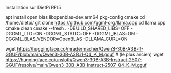Installation sur DietPi RPI5

apt install open blas libopenblas-dev:arm64 pkg-config cmake
cd /home/dietpi/
git clone https://github.com/ggml-org/llama.cpp
cd llama.cpp
cmake clean
cmake --fresh . -DBUILD_SHARED_LIBS=OFF -DGGML_LTO=ON -DGGML_STATIC=OFF -DGGML_BLAS=ON -DGGML_BLAS_VENDOR=OpenBLAS -DLLAMA_CURL=ON


wget https://huggingface.co/mradermacher/Qwen3-30B-A3B-i1-GGUF/blob/main/Qwen3-30B-A3B.i1-Q4_K_M.gguf    # (le plus ancien)
wget https://huggingface.co/unsloth/Qwen3-30B-A3B-Instruct-2507-GGUF/resolve/main/Qwen3-30B-A3B-Instruct-2507-Q4_K_M.gguf

